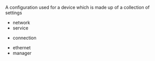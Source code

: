  A configuration used for a device which is made up of a collection of settings

* network
* service
+ connection
* ethernet
* manager
